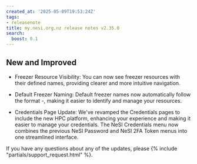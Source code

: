 ```yaml
---
created_at: '2025-05-09T19:53:24Z'
tags:
- releasenote
title: my.nesi.org.nz release notes v2.35.0
search:
  boost: 0.1
---
```


## New and Improved

- Freezer Resource Visibility: You can now see freezer resources with their defined names, providing clearer and more intuitive navigation.  

- Default Freezer Naming: Default freezer names now automatically follow the format <project code>-<compound allocation id>, making it easier to identify and manage your resources.  

- Credentials Page Update: We've revamped the Credentials pages to include the new HPC platform, enhancing your experience and making it easier to manage your credentials. The NeSI Credentials menu now combines the previous NeSI Password and NeSI 2FA Token menus into one streamlined interface.  

If you have any questions about any of the updates, please
{% include "partials/support_request.html" %}.
